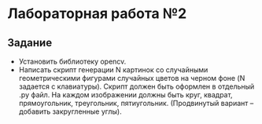 # **Лабораторная работа №2**

## Задание

* Установить библиотеку opencv.
* Написать скрипт генерации N картинок со случайными геометрическими фигурами случайных цветов на черном фоне (N задается с клавиатуры). 
Скрипт должен быть оформлен в отдельный .py файл. 
На каждом изображении должны быть круг, квадрат, прямоугольник, треугольник, пятиугольник. (Продвинутый вариант – добавить закругленные углы).
